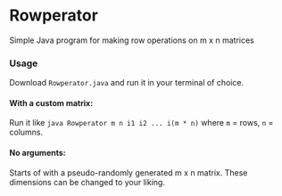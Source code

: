 # Rowperator
Simple Java program for making row operations on m x n matrices

### Usage
Download `Rowperator.java` and run it in your terminal of choice.


#### With a custom matrix:

Run it like `java Rowperator m n i1 i2 ... i(m * n)` where `m` = rows, `n` = columns.

#### No arguments:
Starts of with a pseudo-randomly generated m x n matrix. These dimensions can be changed to your liking.
